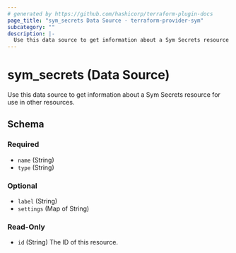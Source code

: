 ```yaml
---
# generated by https://github.com/hashicorp/terraform-plugin-docs
page_title: "sym_secrets Data Source - terraform-provider-sym"
subcategory: ""
description: |-
  Use this data source to get information about a Sym Secrets resource for use in other resources.
---
```


# sym_secrets (Data Source)

Use this data source to get information about a Sym Secrets resource for use in other resources.



<!-- schema generated by tfplugindocs -->
## Schema

### Required

- `name` (String)
- `type` (String)

### Optional

- `label` (String)
- `settings` (Map of String)

### Read-Only

- `id` (String) The ID of this resource.


